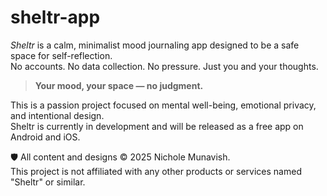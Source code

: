 # sheltr-app

*Sheltr* is a calm, minimalist mood journaling app designed to be a safe space for self-reflection.  
No accounts. No data collection. No pressure. Just you and your thoughts.

> **Your mood, your space — no judgment.**

This is a passion project focused on mental well-being, emotional privacy, and intentional design.  
Sheltr is currently in development and will be released as a free app on Android and iOS.

🛡️ All content and designs © 2025 Nichole Munavish.  
This project is not affiliated with any other products or services named "Sheltr" or similar.
